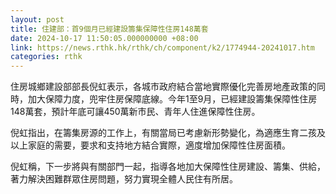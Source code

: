 ```yaml
---
layout: post
title: 住建部：首9個月已經建設籌集保障性住房148萬套
date: 2024-10-17 11:50:05.000000000 +08:00
link: https://news.rthk.hk/rthk/ch/component/k2/1774944-20241017.htm
categories: rthk
---
```


住房城鄉建設部部長倪虹表示，各城市政府結合當地實際優化完善房地產政策的同時，加大保障力度，兜牢住房保障底線。今年1至9月，已經建設籌集保障性住房148萬套，預計年底可讓450萬新市民、青年人住進保障性住房。

倪虹指出，在籌集房源的工作上，有關當局已考慮新形勢變化，為適應生育二孩及以上家庭的需要，要求和支持地方結合實際，適度增加保障性住房面積。

倪虹稱，下一步將與有關部門一起，指導各地加大保障性住房建設、籌集、供給，著力解決困難群眾住房問題，努力實現全體人民住有所居。
